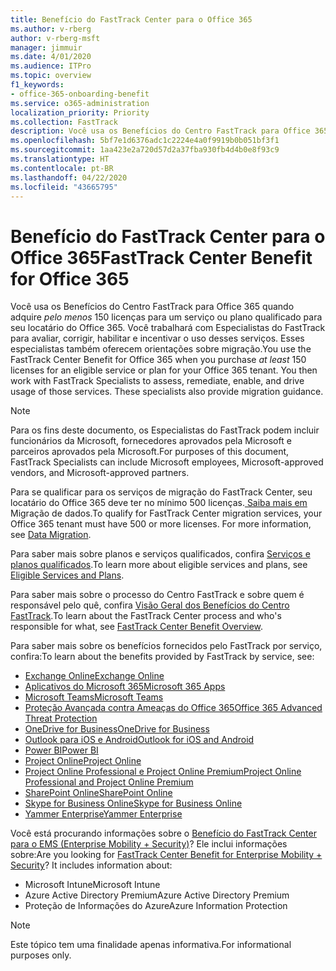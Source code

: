 ```yaml
---
title: Benefício do FastTrack Center para o Office 365
ms.author: v-rberg
author: v-rberg-msft
manager: jimmuir
ms.date: 4/01/2020
ms.audience: ITPro
ms.topic: overview
f1_keywords:
- office-365-onboarding-benefit
ms.service: o365-administration
localization_priority: Priority
ms.collection: FastTrack
description: Você usa os Benefícios do Centro FastTrack para Office 365 quando adquire pelo menos 150 licenças para um serviço ou plano qualificado para seu locatário do Office 365. Você trabalhará com Especialistas do FastTrack para avaliar, corrigir, habilitar e incentivar o uso desses serviços. Esses especialistas também oferecem orientações sobre migração.
ms.openlocfilehash: 5bf7e1d6376adc1c2224e4a0f9919b0b051bf3f1
ms.sourcegitcommit: 1aa423e2a720d57d2a37fba930fb4d4b0e8f93c9
ms.translationtype: HT
ms.contentlocale: pt-BR
ms.lasthandoff: 04/22/2020
ms.locfileid: "43665795"
---
```

# <a name="fasttrack-center-benefit-for-office-365"></a><span data-ttu-id="aded8-105">Benefício do FastTrack Center para o Office 365</span><span class="sxs-lookup"><span data-stu-id="aded8-105">FastTrack Center Benefit for Office 365</span></span>

<span data-ttu-id="aded8-p102">Você usa os Benefícios do Centro FastTrack para Office 365 quando adquire *pelo menos* 150 licenças para um serviço ou plano qualificado para seu locatário do Office 365. Você trabalhará com Especialistas do FastTrack para avaliar, corrigir, habilitar e incentivar o uso desses serviços. Esses especialistas também oferecem orientações sobre migração.</span><span class="sxs-lookup"><span data-stu-id="aded8-p102">You use the FastTrack Center Benefit for Office 365 when you purchase  *at least*  150 licenses for an eligible service or plan for your Office 365 tenant. You then work with FastTrack Specialists to assess, remediate, enable, and drive usage of those services. These specialists also provide migration guidance.</span></span> 
  
> [!NOTE]
> <span data-ttu-id="aded8-109">Para os fins deste documento, os Especialistas do FastTrack podem incluir funcionários da Microsoft, fornecedores aprovados pela Microsoft e parceiros aprovados pela Microsoft.</span><span class="sxs-lookup"><span data-stu-id="aded8-109">For purposes of this document, FastTrack Specialists can include Microsoft employees, Microsoft-approved vendors, and Microsoft-approved partners.</span></span> 
  
<span data-ttu-id="aded8-p103">Para se qualificar para os serviços de migração do FastTrack Center, seu locatário do Office 365 deve ter no mínimo 500 licenças.[ Saiba mais em ](O365-data-migration.md)Migração de dados.</span><span class="sxs-lookup"><span data-stu-id="aded8-p103">To qualify for FastTrack Center migration services, your Office 365 tenant must have 500 or more licenses. For more information, see [Data Migration](O365-data-migration.md).</span></span>
  
<span data-ttu-id="aded8-112">Para saber mais sobre planos e serviços qualificados, confira [Serviços e planos qualificados](M365-eligible-services-and-plans.md).</span><span class="sxs-lookup"><span data-stu-id="aded8-112">To learn more about eligible services and plans, see [Eligible Services and Plans](M365-eligible-services-and-plans.md).</span></span>
  
<span data-ttu-id="aded8-113">Para saber mais sobre o processo do Centro FastTrack e sobre quem é responsável pelo quê, confira [Visão Geral dos Benefícios do Centro FastTrack](O365-fasttrack-benefit-overview.md).</span><span class="sxs-lookup"><span data-stu-id="aded8-113">To learn about the FastTrack Center process and who's responsible for what, see [FastTrack Center Benefit Overview](O365-fasttrack-benefit-overview.md).</span></span>

<span data-ttu-id="aded8-114">Para saber mais sobre os benefícios fornecidos pelo FastTrack por serviço, confira:</span><span class="sxs-lookup"><span data-stu-id="aded8-114">To learn about the benefits provided by FastTrack by service, see:</span></span>

- [<span data-ttu-id="aded8-115">Exchange Online</span><span class="sxs-lookup"><span data-stu-id="aded8-115">Exchange Online</span></span>](O365-fasttrack-responsibilities.md#exchange-online)
- [<span data-ttu-id="aded8-116">Aplicativos do Microsoft 365</span><span class="sxs-lookup"><span data-stu-id="aded8-116">Microsoft 365 Apps</span></span>](O365-fasttrack-responsibilities.md#microsoft-365-apps)
- [<span data-ttu-id="aded8-117">Microsoft Teams</span><span class="sxs-lookup"><span data-stu-id="aded8-117">Microsoft Teams</span></span>](O365-fasttrack-responsibilities.md#microsoft-teams)
- [<span data-ttu-id="aded8-118">Proteção Avançada contra Ameaças do Office 365</span><span class="sxs-lookup"><span data-stu-id="aded8-118">Office 365 Advanced Threat Protection</span></span>](O365-fasttrack-responsibilities.md#office-365-advanced-threat-protection)
- [<span data-ttu-id="aded8-119">OneDrive for Business</span><span class="sxs-lookup"><span data-stu-id="aded8-119">OneDrive for Business</span></span>](O365-fasttrack-responsibilities.md#onedrive-for-business)
- [<span data-ttu-id="aded8-120">Outlook para iOS e Android</span><span class="sxs-lookup"><span data-stu-id="aded8-120">Outlook for iOS and Android</span></span>](O365-fasttrack-responsibilities.md#outlook-for-ios-and-android)
- [<span data-ttu-id="aded8-121">Power BI</span><span class="sxs-lookup"><span data-stu-id="aded8-121">Power BI</span></span>](O365-fasttrack-responsibilities.md#power-bi)
- [<span data-ttu-id="aded8-122">Project Online</span><span class="sxs-lookup"><span data-stu-id="aded8-122">Project Online</span></span>](O365-fasttrack-responsibilities.md#project-online)
- [<span data-ttu-id="aded8-123">Project Online Professional e Project Online Premium</span><span class="sxs-lookup"><span data-stu-id="aded8-123">Project Online Professional and Project Online Premium</span></span>](O365-fasttrack-responsibilities.md#project-online-professional-and-project-online-premium)
- [<span data-ttu-id="aded8-124">SharePoint Online</span><span class="sxs-lookup"><span data-stu-id="aded8-124">SharePoint Online</span></span>](O365-fasttrack-responsibilities.md#sharepoint-online)
- [<span data-ttu-id="aded8-125">Skype for Business Online</span><span class="sxs-lookup"><span data-stu-id="aded8-125">Skype for Business Online</span></span>](O365-fasttrack-responsibilities.md#skype-for-business-online)
- [<span data-ttu-id="aded8-126">Yammer Enterprise</span><span class="sxs-lookup"><span data-stu-id="aded8-126">Yammer Enterprise</span></span>](O365-fasttrack-responsibilities.md#yammer-enterprise)
  
<span data-ttu-id="aded8-p104">Você está procurando informações sobre o [Benefício do FastTrack Center para o EMS (Enterprise Mobility + Security)](EMS-fasttrack-benefit-for-EMS.md)? Ele inclui informações sobre:</span><span class="sxs-lookup"><span data-stu-id="aded8-p104">Are you looking for [FastTrack Center Benefit for Enterprise Mobility + Security](EMS-fasttrack-benefit-for-EMS.md)? It includes information about:</span></span>
  
- <span data-ttu-id="aded8-129">Microsoft Intune</span><span class="sxs-lookup"><span data-stu-id="aded8-129">Microsoft Intune</span></span>
- <span data-ttu-id="aded8-130">Azure Active Directory Premium</span><span class="sxs-lookup"><span data-stu-id="aded8-130">Azure Active Directory Premium</span></span> 
- <span data-ttu-id="aded8-131">Proteção de Informações do Azure</span><span class="sxs-lookup"><span data-stu-id="aded8-131">Azure Information Protection</span></span>
    
> [!NOTE]
> <span data-ttu-id="aded8-132">Este tópico tem uma finalidade apenas informativa.</span><span class="sxs-lookup"><span data-stu-id="aded8-132">For informational purposes only.</span></span> 

